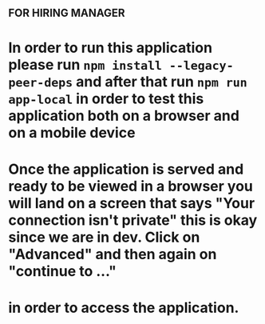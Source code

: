 ## FOR HIRING MANAGER

# In order to run this application please run `npm install --legacy-peer-deps` and after that run `npm run app-local` in order to test this application both on a browser and on a mobile device

# Once the application is served and ready to be viewed in a browser you will land on a screen that says "Your connection isn't private" this is okay since we are in dev. Click on "Advanced" and then again on "continue to ..."
# in order to access the application.
